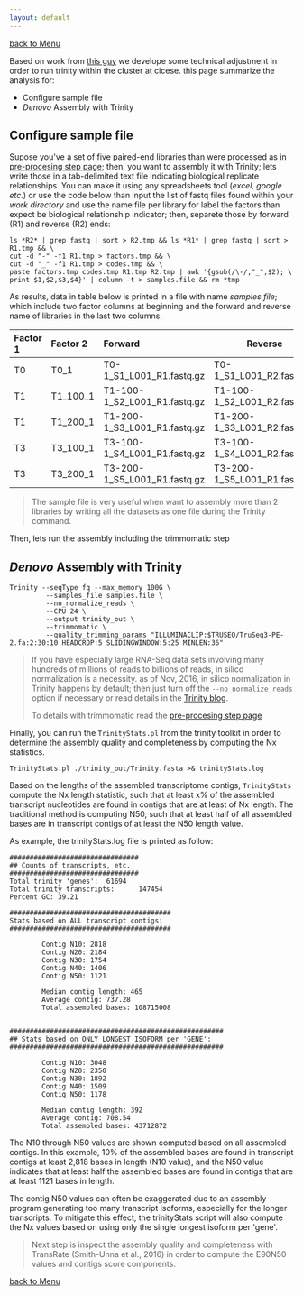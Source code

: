 ```yaml
---
layout: default
---
```


[back to Menu](../)

Based on work from [this guy](https://github.com/trinityrnaseq/trinityrnaseq/wiki/Running-Trinity) we develope some technical adjustment in order to run trinity within the cluster at cicese. this page summarize the analysis for:


- Configure sample file
- _Denovo_ Assembly with Trinity

## [](#header-2)Configure sample file

Supose you've a set of five paired-end libraries than were processed as in [ pre-procesing step page](Processing); then, you want to assembly it with Trinity; lets write those in a tab-delimited text file indicating biological replicate relationships. You can make it using any spreadsheets tool (_excel, google etc._) or use the code below than input the list of fastq files found within your _work directory_ and use the name file per library for label the factors than expect be biological relationship indicator; then, separete those by forward (R1) and reverse (R2) ends:

```shell
ls *R2* | grep fastq | sort > R2.tmp && ls *R1* | grep fastq | sort > R1.tmp && \
cut -d "-" -f1 R1.tmp > factors.tmp && \
cut -d "_" -f1 R1.tmp > codes.tmp && \
paste factors.tmp codes.tmp R1.tmp R2.tmp | awk '{gsub(/\-/,"_",$2); \
print $1,$2,$3,$4}' | column -t > samples.file && rm *tmp
```
As results, data in table below is printed in a file with name _samples.file_; which include two factor columns at beginning and the forward and reverse name of libraries in the last two columns.


| Factor 1     | Factor 2          | Forward                 | Reverse |
|:-------------|:------------------|:------------------------|---------|
| T0           | T0_1            | T0-1_S1_L001_R1.fastq.gz  | T0-1_S1_L001_R2.fastq.gz
| T1           | T1_100_1        | T1-100-1_S2_L001_R1.fastq.gz  | T1-100-1_S2_L001_R2.fastq.gz
| T1           | T1_200_1        | T1-200-1_S3_L001_R1.fastq.gz  | T1-200-1_S3_L001_R2.fastq.gz
| T3           | T3_100_1        | T3-100-1_S4_L001_R1.fastq.gz  | T3-100-1_S4_L001_R2.fastq.gz
| T3           | T3_200_1        | T3-200-1_S5_L001_R1.fastq.gz  | T3-200-1_S5_L001_R1.fastq.gz

> The sample file is very useful when want to assembly more than 2 libraries by writing all the datasets as one file during the Trinity command.

Then, lets run the assembly including the trimmomatic step

## [](#header-2) _Denovo_ Assembly with Trinity

```shell
Trinity --seqType fq --max_memory 100G \
         --samples_file samples.file \
         --no_normalize_reads \
         --CPU 24 \
         --output trinity_out \
         --trimmomatic \
         --quality_trimming_params "ILLUMINACLIP:$TRUSEQ/TruSeq3-PE-2.fa:2:30:10 HEADCROP:5 SLIDINGWINDOW:5:25 MINLEN:36"
```
> If you have especially large RNA-Seq data sets involving many hundreds of millions of reads to billions of reads, in silico normalization is a necessity.  as of Nov, 2016, in silico normalization in Trinity happens by default; then just turn off the `--no_normalize_reads` option if necessary or read details in the [Trinity blog](https://github.com/trinityrnaseq/trinityrnaseq/wiki/Running-Trinity#assembling-large-rna-seq-data-sets-hundreds-of-millions-to-billions-of-reads).
>
> To details with trimmomatic read the [pre-procesing step page](Processing)

 
 Finally, you can run the `TrinityStats.pl` from the trinity toolkit in order to determine the assembly quality and completeness by computing the Nx statistics.

```shell
TrinityStats.pl ./trinity_out/Trinity.fasta >& trinityStats.log
```

Based on the lengths of the assembled transcriptome contigs, `TrinityStats` compute the Nx length statistic, such that at least x% of the assembled transcript nucleotides are found in contigs that are at least of Nx length. The traditional method is computing N50, such that at least half of all assembled bases are in transcript contigs of at least the N50 length value.


As example, the trinityStats.log file is printed as follow:
```
################################
## Counts of transcripts, etc.
################################
Total trinity 'genes':  61694
Total trinity transcripts:      147454
Percent GC: 39.21

########################################
Stats based on ALL transcript contigs:
########################################

        Contig N10: 2818
        Contig N20: 2184
        Contig N30: 1754
        Contig N40: 1406
        Contig N50: 1121

        Median contig length: 465
        Average contig: 737.28
        Total assembled bases: 108715008


#####################################################
## Stats based on ONLY LONGEST ISOFORM per 'GENE':
#####################################################

        Contig N10: 3048
        Contig N20: 2350
        Contig N30: 1892
        Contig N40: 1509
        Contig N50: 1178

        Median contig length: 392
        Average contig: 708.54
        Total assembled bases: 43712872
```
The N10 through N50 values are shown computed based on all assembled contigs. In this example, 10% of the assembled bases are found in transcript contigs at least 2,818 bases in length (N10 value), and the N50 value indicates that at least half the assembled bases are found in contigs that are at least 1121 bases in length.

The contig N50 values can often be exaggerated due to an assembly program generating too many transcript isoforms, especially for the longer transcripts. To mitigate this effect, the trinityStats script will also compute the Nx values based on using only the single longest isoform per 'gene'.


> Next step is inspect the assembly quality and completeness with TransRate (Smith-Unna et al., 2016) in order to compute the E90N50 values and contigs score components.

[back to Menu](../)